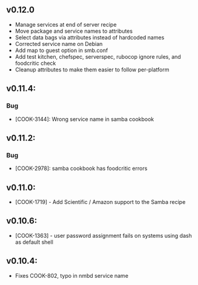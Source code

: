 ## v0.12.0

- Manage services at end of server recipe
- Move package and service names to attributes
- Select data bags via attributes instead of hardcoded names
- Corrected service name on Debian
- Add map to guest option in smb.conf
- Add test kitchen, chefspec, serverspec, rubocop ignore rules, and foodcritic check
- Cleanup attributes to make them easier to follow per-platform

## v0.11.4:

### Bug

- [COOK-3144]: Wrong service name in samba cookbook

## v0.11.2:

### Bug

- [COOK-2978]: samba cookbook has foodcritic errors

## v0.11.0:

* [COOK-1719] - Add Scientific / Amazon support to the Samba recipe

## v0.10.6:

* [COOK-1363] - user password assignment fails on systems using dash
  as default shell

## v0.10.4:

* Fixes COOK-802, typo in nmbd service name
